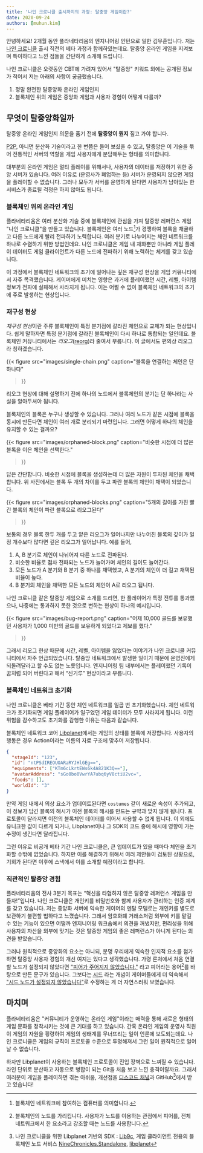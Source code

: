 ```yaml
---
title: '나인 크로니클 출시까지의 과정: 탈중앙 게임이란?'
date: 2020-09-24
authors: [muhun.kim]
---
```


안녕하세요! 2개월 동안 플라네타리움의 엔지니어링 인턴으로 일한 김무훈입니다. 저는 [나인 크로니클] 출시 직전의 베타 과정과 함께하였는데요. 탈중앙 온라인 게임을 지켜보며 특이하다고 느낀 점들을 간단하게 소개해 드립니다.

나인 크로니클은 오랫동안 CBT에 가려져 있어서 "탈중앙" 키워드 외에는 공개된 정보가 적어서 저는 아래의 사항이 궁금했습니다.

1. 정말 완전한 탈중앙화 온라인 게임인지
2. 블록체인 위의 게임은 중앙화 게임과 사용자 경험이 어떻게 다를까?

[나인 크로니클]: https://nine-chronicles.com/

## 무엇이 탈중앙화일까

탈중앙 온라인 게임인지 의문을 품기 전에 **탈중앙이 뭔지** 짚고 가야 합니다.

<abbr title="Peer to peer">P2P</abbr>, 아니면 분산화 기술이라고 한 번쯤은 들어 보셨을 수 있고, 탈중앙은 이 기술을 묶어 전통적인 서버의 역할을 게임 사용자에게 분담해두는 형태를 의미합니다.

대부분의 온라인 게임은 멀티 플레이를 위해서나, 사용자의 데이터를 저장하기 위한 중앙 서버가 있습니다. 여러 이유로 (운영사가 폐업하는 등) 서버가 운영되지 않으면 게임을 플레이할 수 없습니다. 그러나 모두가 서버를 운영하게 된다면 사용자가 남아있는 한 서비스가 종료될 걱정은 하지 않아도 됩니다.

### 블록체인 위의 온라인 게임

플라네타리움은 여러 분산화 기술 중에 블록체인에 관심을 가져 탈중앙 레퍼런스 게임 "나인 크로니클"을 만들고 있습니다. 블록체인은 여러 노드[^1]가 경쟁하여 블록을 채굴하고 다른 노드에게 빨리 전파하기 노력합니다. 여러 분기로 나누어지는 체인 네트워크를 하나로 수렴하기 위한 방법인데요. 나인 크로니클은 게임 내 재화뿐만 아니라 게임 플레이 데이터도 게임 클라이언트가 다른 노드에 전파하기 위해 노력하는 체계를 갖고 있습니다.

이 과정에서 블록체인 네트워크의 초기에 일어나는 깊은 재구성 현상을 게임 커뮤니티에서 자주 목격했습니다. 게이머에게 미치는 영향은 과거에 플레이했던 시간, 레벨, 아이템 정보가 전파에 실패해서 사라지게 됩니다. 이는 어쩔 수 없이 블록체인 네트워크의 초기에 주로 발생하는 현상입니다.

[^1]: 블록체인 네트워크에 참여하는 컴퓨터를 의미합니다.

### 재구성 현상

<dfn>재구성 현상</dfn>이란 주류 블록체인이 특정 분기점에 갈라진 체인으로 교체가 되는 현상입니다. 쉽게 말하자면 특정 분기점에 갈라진 블록체인이 다시 하나로 통합되는 일인데요. 블록체인 커뮤니티에서는 <dfn>리오그</dfn>(<abbr title="reorganization">reorg</abbr>)라 줄여서 부릅니다. 이 글에서도 편의상 리오그라 칭하겠습니다.

{{<
figure
  src="images/single-chain.png"
  caption="블록을 연결하는 체인은 단 하나다"
>}}

리오그 현상에 대해 설명하기 전에 하나의 노드에서 블록체인의 분기는 단 하나라는 사실을 알아두셔야 됩니다.

블록체인의 블록은 누구나 생성할 수 있습니다. 그러나 여러 노드가 같은 시점에 블록을 동시에 만든다면 체인이 여러 개로 분리되기 마련입니다. 그러면 어떻게 하나의 체인을 유지할 수 있는 걸까요?

{{<
figure
  src="images/orphaned-block.png"
  caption="비슷한 시점에 더 많은 블록을 이은 체인을 선택한다."
>}}

답은 간단합니다. 비슷한 시점에 블록을 생성하는데 더 많은 자원이 투자된 체인을 채택합니다. 위 사진에서는 블록 두 개의 차이를 두고 파란 블록의 체인이 채택이 되었습니다.

{{<
figure
  src="images/orphaned-blocks.png"
  caption="5개의 길이를 가진 빨간 블록의 체인이 파란 블록으로 리오그된다"
>}}

보통의 경우 블록 한두 개를 두고 얕은 리오그가 일어나지만 나누어진 블록의 깊이가 일정 개수보다 많다면 깊은 리오그가 일어납니다. 예를 들어,

1. A, B 분기로 체인이 나뉘어져 다른 노드로 전파된다.
2. 비슷한 비율로 점차 전파되는 노드가 늘어가며 체인의 길이도 늘어간다.
3. 모든 노드가 A 분기와 B 분기 중 하나를 채택했고, A 분기의 체인이 더 길고 채택된 비율이 높다.
4. B 분기의 체인을 채택한 모든 노드의 체인이 A로 리오그 됩니다.

나인 크로니클 같은 탈중앙 게임으로 소개를 드리면, 한 플레이어가 특정 전투를 통과했으나, 나중에는 통과하지 못한 것으로 변하는 현상이 하나의 예시입니다.

{{<
figure
  src="images/bug-report.png"
  caption="어제 10,000 골드를 보유했던 사용자가 1,000 미만의 골드를 보유하게 되었다고 제보를 했다."
>}}

그래서 리오그 현상 때문에 시간, 레벨, 아이템을 잃었다는 이야기가 나인 크로니클 커뮤니티에서 자주 언급되었습니다. 탈중앙 네트워크에서 발생한 일이기 때문에 운영진에게 되돌려달라고 할 수도 없는 노릇입니다. 엔지니어링 팀 내부에서는 플레이했던 기록이 꿈처럼 되어 버린다고 해서 <q>신기루</q> 현상이라고 부릅니다.

### 블록체인 네트워크 초기화

나인 크로니클은 베타 기간 동안 체인 네트워크를 일곱 번 초기화했습니다. 체인 네트워크가 초기화되면 게임 플레이어가 일구었던 게임 데이터가 모두 사라지게 됩니다. 이런 위험을 감수하고도 초기화를 감행한 이유는 다음과 같습니다.

블록체인 네트워크 코어 [Libplanet]에서는 게임의 상태를 블록에 저장합니다. 사용자의 행동은 경우 Action이라는 이름의 자료 구조에 맞추어 저장됩니다.

```json
{
  "stageId": "123",
  "id": "ntPSdIREOUOARaRYJHlGEg==",
  "equipments": ["KTm6cLkrtEWs6k4A821K3Q=="],
  "avatarAddress": "sGo0bo0VwrYA7ubq6yV8ctiU2vc=",
  "foods": [],
  "worldId": "3"
}
```

만약 게임 내에서 의상 요소가 업데이트된다면 `costumes` 같이 새로운 속성이 추가되고, 이 정보가 담긴 블록의 해시가 이전 블록의 해시를 만드는 규약과 맞지 않게 됩니다. 프로토콜이 달라지면 이전의 블록체인 데이터를 이어서 사용할 수 없게 됩니다. 이 외에도 유니크한 값이 다르게 되거나, Libplanet이나 그 SDK의 코드 중에 해시에 영향이 가는 수정이 생긴다면 달라집니다.

그런 이유로 비공개 베타 기간 나인 크로니클은, 큰 업데이트가 있을 때마다 체인을 초기화할 수밖에 없었습니다. 하지만 이를 해결하기 위해서 여러 제안들이 검토된 상황으로, 기회가 된다면 이후에 스낵에서 이를 소개할 예정이라고 합니다.

[libplanet]: https://libplanet.io

### 직관적인 탈중앙 경험

플라네타리움의 전사 3분기 목표는 <q>혁신을 타협하지 않은 탈중앙 레퍼런스 게임을 만들자!</q>입니다. 나인 크로니클은 개인키를 비밀번호와 함께 사용자가 관리하는 인증 체계를 갖고 있습니다. 저는 중앙화 서버에 익숙한 게이머의 멘탈 모델로는 개인키를 별도로 보관하기 불편할 법하다고 느꼈습니다. 그래서 암호화폐 거래소처럼 외부에 키를 맡길 수 있는 기능이 있으면 어떨까 엔지니어링 워크숍에서 의견을 꺼냈지만, 편리성을 위해 사용자의 자산을 외부에 맞기는 것은 탈중앙 게임의 좋은 레퍼런스가 아니게 된다는 의견을 받았습니다.

그러나 원칙적으로 중앙화의 요소는 아니되, 분명 우리에게 익숙한 인지적 요소를 첨가하면 탈중앙 사용자 경험의 개선 여지는 있다고 생각했습니다. 가령 론처에서 처음 연결할 노드가 설정되지 않았다면 <abbr title="no peer was given">"피어가 주어지지 않았습니다."</abbr> 라고 피어라는 용어[^2]를 바탕으로 만든 문구가 있습니다. 그보다는 <abbr title="seed">시드</abbr> 라는 개념이 게이머들에게 더 익숙해서 <abbr title="no seed nodes were configured">"시드 노드가 설정되지 않았습니다"</abbr>로 수정하는 게 더 자연스러워 보였습니다.

[^2]: 블록체인의 노드를 가리킵니다. 사용자가 노드를 이용하는 관점에서 피어를, 전체 네트워크에서 한 요소라고 강조할 때는 노드를 사용합니다.

## 마치며

플라네타리움은 "커뮤니티가 운영하는 온라인 게임"이라는 매력을 통해 새로운 형태의 게임 문화를 정착시키는 것에 큰 기대를 하고 있습니다. 간혹 온라인 게임의 운영사 직원이 게임의 자원을 횡령하여 게임의 생태계를 무너뜨리는 일이 언론에 보도되는데요. 나인 크로니클은 게임의 규칙이 프로토콜 수준으로 투명해져서 그런 일이 원칙적으로 일어날 수 없습니다.

하자만 Libplanet이 사용하는 블록체인 프로토콜이 진입 장벽으로 느껴질 수 있습니다. 라인 단위로 분산하고 자동으로 병합이 되는 Git을 처음 보고 느낀 충격이랄까요. 그래서 여러분이 게임을 플레이하면 겪는 아쉬움, 개선점을 [디스코드 채널](https://discord.gg/planetarium)과 GitHub[^3]에서 받고 있습니다!

[^3]: 나인 크로니클을 위한 Libplanet 기반의 SDK : [Lib9c](https://github.com/planetarium/lib9c), 게임 클라이언트 전용의 블록체인 노드 서비스 [NineChronicles.Standalone](https://github.com/planetarium/ninechronicles.standalone), [libplanet](https://github.com/planetarium/libplanet)
